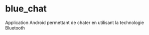 blue_chat
=========

Application Android permettant de chater en utilisant la technologie Bluetooth
